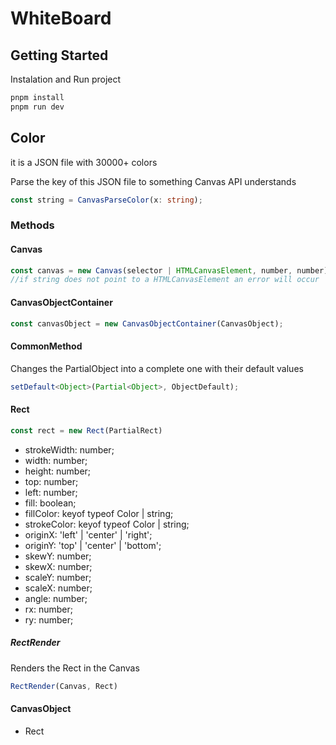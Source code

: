 # WhiteBoard
## Getting Started
Instalation and Run project
```sh
pnpm install
pnpm run dev 
```
## Color
it is a JSON file with 30000+ colors

Parse the key of this JSON file to something Canvas API understands
```typescript
const string = CanvasParseColor(x: string);
```

### Methods
#### Canvas
```typescript
const canvas = new Canvas(selector | HTMLCanvasElement, number, number);
//if string does not point to a HTMLCanvasElement an error will occur
```
#### CanvasObjectContainer
```typescript
const canvasObject = new CanvasObjectContainer(CanvasObject);
```

#### CommonMethod
Changes the PartialObject into a complete one with their default values
```typescript
setDefault<Object>(Partial<Object>, ObjectDefault);
```

#### Rect

```typescript
const rect = new Rect(PartialRect)
```

* strokeWidth: number;
* width: number;
* height: number;
* top: number;
* left: number;
* fill: boolean;
* fillColor: keyof typeof Color | string;
* strokeColor: keyof typeof Color | string;
* originX: 'left' | 'center' | 'right';
* originY: 'top' | 'center' | 'bottom';
* skewY: number;
* skewX: number;
* scaleY: number;
* scaleX: number;
* angle: number;
* rx: number;
* ry: number;

##### RectRender
Renders the Rect in the Canvas
```typescript
RectRender(Canvas, Rect)
```

#### CanvasObject
* Rect
